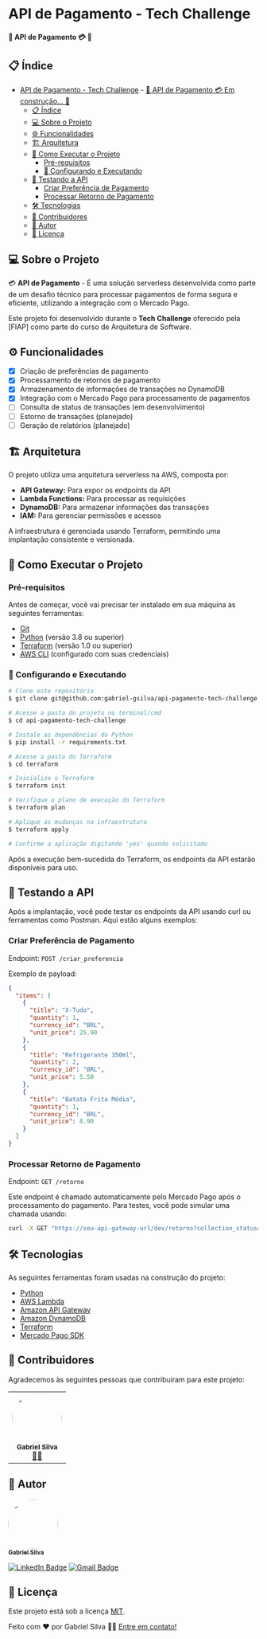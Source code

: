 
# API de Pagamento - Tech Challenge

#### 🚧  API de Pagamento 💳 🚧

## 📋 Índice 

- [API de Pagamento - Tech Challenge](#api-de-pagamento---tech-challenge)
      - [🚧  API de Pagamento 💳 Em construção... 🚧](#--api-de-pagamento--em-construção-)
  - [📋 Índice](#-índice)
  - [💻 Sobre o Projeto](#-sobre-o-projeto)
  - [⚙️ Funcionalidades](#️-funcionalidades)
  - [🏗 Arquitetura](#-arquitetura)
  - [🚀 Como Executar o Projeto](#-como-executar-o-projeto)
    - [Pré-requisitos](#pré-requisitos)
    - [🎲 Configurando e Executando](#-configurando-e-executando)
  - [🧪 Testando a API](#-testando-a-api)
    - [Criar Preferência de Pagamento](#criar-preferência-de-pagamento)
    - [Processar Retorno de Pagamento](#processar-retorno-de-pagamento)
  - [🛠 Tecnologias](#-tecnologias)
  - [👥 Contribuidores](#-contribuidores)
  - [🦸 Autor](#-autor)
  - [📝 Licença](#-licença)

## 💻 Sobre o Projeto

💳 **API de Pagamento** - É uma solução serverless desenvolvida como parte de um desafio técnico para processar pagamentos de forma segura e eficiente, utilizando a integração com o Mercado Pago.

Este projeto foi desenvolvido durante o **Tech Challenge** oferecido pela [FIAP] como parte do curso de Arquitetura de Software.

## ⚙️ Funcionalidades

- [x] Criação de preferências de pagamento
- [x] Processamento de retornos de pagamento
- [x] Armazenamento de informações de transações no DynamoDB
- [x] Integração com o Mercado Pago para processamento de pagamentos
- [ ] Consulta de status de transações (em desenvolvimento)
- [ ] Estorno de transações (planejado)
- [ ] Geração de relatórios (planejado)

## 🏗 Arquitetura

O projeto utiliza uma arquitetura serverless na AWS, composta por:

- **API Gateway:** Para expor os endpoints da API
- **Lambda Functions:** Para processar as requisições
- **DynamoDB:** Para armazenar informações das transações
- **IAM:** Para gerenciar permissões e acessos

A infraestrutura é gerenciada usando Terraform, permitindo uma implantação consistente e versionada.

## 🚀 Como Executar o Projeto

### Pré-requisitos

Antes de começar, você vai precisar ter instalado em sua máquina as seguintes ferramentas:
- [Git](https://git-scm.com)
- [Python](https://www.python.org/downloads/) (versão 3.8 ou superior)
- [Terraform](https://www.terraform.io/downloads.html) (versão 1.0 ou superior)
- [AWS CLI](https://aws.amazon.com/cli/) (configurado com suas credenciais)

### 🎲 Configurando e Executando

```bash
# Clone este repositório
$ git clone git@github.com:gabriel-gsilva/api-pagamento-tech-challenge.git

# Acesse a pasta do projeto no terminal/cmd
$ cd api-pagamento-tech-challenge

# Instale as dependências do Python
$ pip install -r requirements.txt

# Acesse a pasta do Terraform
$ cd terraform

# Inicialize o Terraform
$ terraform init

# Verifique o plano de execução do Terraform
$ terraform plan

# Aplique as mudanças na infraestrutura
$ terraform apply

# Confirme a aplicação digitando 'yes' quando solicitado
```

Após a execução bem-sucedida do Terraform, os endpoints da API estarão disponíveis para uso.

## 🧪 Testando a API

Após a implantação, você pode testar os endpoints da API usando curl ou ferramentas como Postman. Aqui estão alguns exemplos:

### Criar Preferência de Pagamento

Endpoint: `POST /criar_preferencia`

Exemplo de payload:

```json
{
  "items": [
    {
      "title": "X-Tudo",
      "quantity": 1,
      "currency_id": "BRL",
      "unit_price": 25.90
    },
    {
      "title": "Refrigerante 350ml",
      "quantity": 2,
      "currency_id": "BRL",
      "unit_price": 5.50
    },
    {
      "title": "Batata Frita Média",
      "quantity": 1,
      "currency_id": "BRL",
      "unit_price": 8.90
    }
  ]
}
```

### Processar Retorno de Pagamento

Endpoint: `GET /retorno`

Este endpoint é chamado automaticamente pelo Mercado Pago após o processamento do pagamento. Para testes, você pode simular uma chamada usando:

```bash
curl -X GET "https://seu-api-gateway-url/dev/retorno?collection_status=approved&external_reference=seu-id-de-referencia"
```

## 🛠 Tecnologias

As seguintes ferramentas foram usadas na construção do projeto:

- [Python](https://www.python.org/)
- [AWS Lambda](https://aws.amazon.com/lambda/)
- [Amazon API Gateway](https://aws.amazon.com/api-gateway/)
- [Amazon DynamoDB](https://aws.amazon.com/dynamodb/)
- [Terraform](https://www.terraform.io/)
- [Mercado Pago SDK](https://www.mercadopago.com.br/developers/pt/guides/sdks)

## 👥 Contribuidores

Agradecemos às seguintes pessoas que contribuíram para este projeto:

<table>
  <tr>
    <td align="center"><a href="https://github.com/gabriel-gsilva"><img style="border-radius: 50%;" src="https://avatars.githubusercontent.com/u/seu-id?v=4" width="100px;" alt=""/><br /><sub><b>Gabriel Silva</b></sub></a><br /><a href="https://github.com/gabriel-gsilva" title="Desenvolvedor">👨‍💻</a></td>
  </tr>
</table>

## 🦸 Autor

<a href="https://github.com/gabriel-gsilva">
 <img style="border-radius: 50%;" src="https://avatars.githubusercontent.com/u/seu-id?v=4" width="100px;" alt=""/>
 <br />
 <sub><b>Gabriel Silva</b></sub></a>
 <br />

[![LinkedIn Badge](https://img.shields.io/badge/-LinkedIn-blue?style=flat-square&logo=Linkedin&logoColor=white&link=https://www.linkedin.com/in/seu-linkedin/)](https://www.linkedin.com/in/seu-linkedin/)
[![Gmail Badge](https://img.shields.io/badge/-Gmail-c14438?style=flat-square&logo=Gmail&logoColor=white&link=mailto:seu-email@gmail.com)](mailto:seu-email@gmail.com)

## 📝 Licença

Este projeto está sob a licença [MIT](./LICENSE).

Feito com ❤️ por Gabriel Silva 👋🏽 [Entre em contato!](https://www.linkedin.com/in/seu-linkedin/)